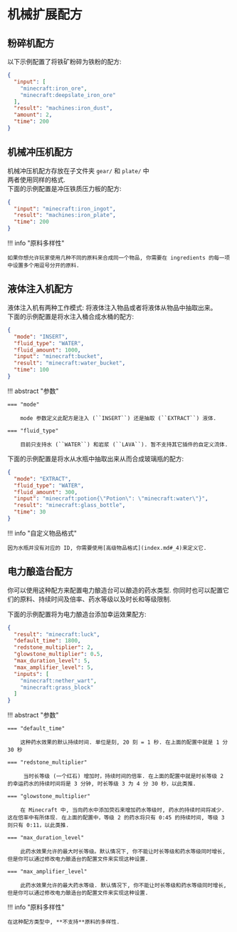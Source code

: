 # 机械扩展配方

## 粉碎机配方

以下示例配置了将铁矿粉碎为铁粉的配方:

```json title="iron_ore_to_iron_dust.json"
{
  "input": [
    "minecraft:iron_ore",
    "minecraft:deepslate_iron_ore"
  ],
  "result": "machines:iron_dust",
  "amount": 2,
  "time": 200
}
```

## 机械冲压机配方

机械冲压机配方存放在子文件夹 ``gear/`` 和 ``plate/`` 中  
两者使用同样的格式.  
下面的示例配置是冲压铁质压力板的配方:

```json title="iron_ingot_to_iron_plate.json"
{
  "input": "minecraft:iron_ingot",
  "result": "machines:iron_plate",
  "time": 200
}
```

!!! info "原料多样性"

    如果你想允许玩家使用几种不同的原料来合成同一个物品, 你需要在 ingredients 的每一项中设置多个用逗号分开的原料.

## 液体注入机配方

液体注入机有两种工作模式: 将液体注入物品或者将液体从物品中抽取出来。  
下面的示例配置是将水注入桶合成水桶的配方:

```json title="bucket_to_water_bucket.json"
{
  "mode": "INSERT",
  "fluid_type": "WATER",
  "fluid_amount": 1000,
  "input": "minecraft:bucket",
  "result": "minecraft:water_bucket",
  "time": 100
}
```
!!! abstract "参数"

    === "mode"

        mode 参数定义此配方是注入 (``INSERT``) 还是抽取 (``EXTRACT``) 液体.

    === "fluid_type"

        目前只支持水 (``WATER``) 和岩浆 (``LAVA``). 暂不支持其它插件的自定义流体.

下面的示例配置是将水从水瓶中抽取出来从而合成玻璃瓶的配方:

```json title="potion_to_glass_bottle.json"
{
  "mode": "EXTRACT",
  "fluid_type": "WATER",
  "fluid_amount": 300,
  "input": "minecraft:potion{\"Potion\": \"minecraft:water\"}",
  "result": "minecraft:glass_bottle",
  "time": 30
}
```

!!! info "自定义物品格式"

    因为水瓶并没有对应的 ID, 你需要使用[高级物品格式](index.md#_4)来定义它.

## 电力酿造台配方

你可以使用这种配方来配置电力酿造台可以酿造的药水类型.
你同时也可以配置它们的原料、持续时间及倍率、药水等级以及时长和等级限制.

下面的示例配置将为电力酿造台添加幸运效果配方:

```json title="luck.json"
{
  "result": "minecraft:luck",
  "default_time": 1800,
  "redstone_multiplier": 2,
  "glowstone_multiplier": 0.5,
  "max_duration_level": 5,
  "max_amplifier_level": 5,
  "inputs": [
    "minecraft:nether_wart",
    "minecraft:grass_block"
  ]
}
```

!!! abstract "参数"

    === "default_time"

        这种药水效果的默认持续时间. 单位是刻, 20 刻 = 1 秒. 在上面的配置中就是 1 分 30 秒

    === "redstone_multiplier"

         当时长等级 (一个红石) 增加时，持续时间的倍率. 在上面的配置中就是时长等级 2 的幸运药水的持续时间将是 3 分钟, 时长等级 3 为 4 分 30 秒，以此类推.

    === "glowstone_multiplier"

        在 Minecraft 中, 当向药水中添加荧石来增加药水等级时, 药水的持续时间将减少. 这在倍率中有所体现. 在上面的配置中，等级 2 的药水将只有 0:45 的持续时间, 等级 3 则只有 0:11，以此类推.

    === "max_duration_level"

        此药水效果允许的最大时长等级。默认情况下, 你不能让时长等级和药水等级同时增长, 但是你可以通过修改电力酿造台的配置文件来实现这种设置.

    === "max_amplifier_level"

        此药水效果允许的最大药水等级. 默认情况下, 你不能让时长等级和药水等级同时增长, 但是你可以通过修改电力酿造台的配置文件来实现这种设置.

!!! info "原料多样性"

    在这种配方类型中, **不支持**原料的多样性.
